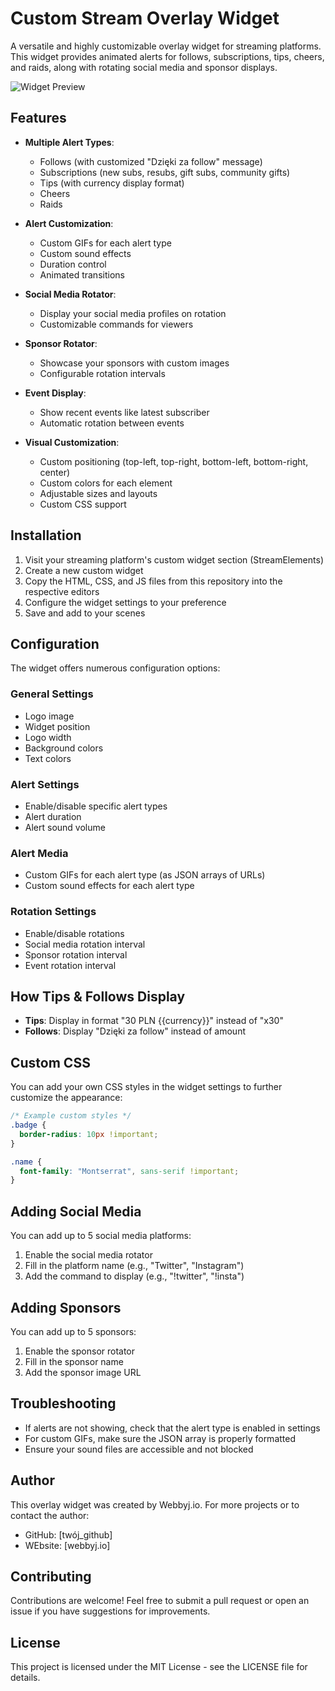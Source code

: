 # Custom Stream Overlay Widget

A versatile and highly customizable overlay widget for streaming platforms. This widget provides animated alerts for follows, subscriptions, tips, cheers, and raids, along with rotating social media and sponsor displays.

![Widget Preview](widget_preview.gif)

## Features

- **Multiple Alert Types**:

  - Follows (with customized "Dzięki za follow" message)
  - Subscriptions (new subs, resubs, gift subs, community gifts)
  - Tips (with currency display format)
  - Cheers
  - Raids

- **Alert Customization**:

  - Custom GIFs for each alert type
  - Custom sound effects
  - Duration control
  - Animated transitions

- **Social Media Rotator**:

  - Display your social media profiles on rotation
  - Customizable commands for viewers

- **Sponsor Rotator**:

  - Showcase your sponsors with custom images
  - Configurable rotation intervals

- **Event Display**:

  - Show recent events like latest subscriber
  - Automatic rotation between events

- **Visual Customization**:
  - Custom positioning (top-left, top-right, bottom-left, bottom-right, center)
  - Custom colors for each element
  - Adjustable sizes and layouts
  - Custom CSS support

## Installation

1. Visit your streaming platform's custom widget section (StreamElements)
2. Create a new custom widget
3. Copy the HTML, CSS, and JS files from this repository into the respective editors
4. Configure the widget settings to your preference
5. Save and add to your scenes

## Configuration

The widget offers numerous configuration options:

### General Settings

- Logo image
- Widget position
- Logo width
- Background colors
- Text colors

### Alert Settings

- Enable/disable specific alert types
- Alert duration
- Alert sound volume

### Alert Media

- Custom GIFs for each alert type (as JSON arrays of URLs)
- Custom sound effects for each alert type

### Rotation Settings

- Enable/disable rotations
- Social media rotation interval
- Sponsor rotation interval
- Event rotation interval

## How Tips & Follows Display

- **Tips**: Display in format "30 PLN {{currency}}" instead of "x30"
- **Follows**: Display "Dzięki za follow" instead of amount

## Custom CSS

You can add your own CSS styles in the widget settings to further customize the appearance:

```css
/* Example custom styles */
.badge {
  border-radius: 10px !important;
}

.name {
  font-family: "Montserrat", sans-serif !important;
}
```

## Adding Social Media

You can add up to 5 social media platforms:

1. Enable the social media rotator
2. Fill in the platform name (e.g., "Twitter", "Instagram")
3. Add the command to display (e.g., "!twitter", "!insta")

## Adding Sponsors

You can add up to 5 sponsors:

1. Enable the sponsor rotator
2. Fill in the sponsor name
3. Add the sponsor image URL

## Troubleshooting

- If alerts are not showing, check that the alert type is enabled in settings
- For custom GIFs, make sure the JSON array is properly formatted
- Ensure your sound files are accessible and not blocked

## Author

This overlay widget was created by Webbyj.io. For more projects or to contact the author:

- GitHub: [twój_github]
- WEbsite: [webbyj.io]

## Contributing

Contributions are welcome! Feel free to submit a pull request or open an issue if you have suggestions for improvements.

## License

This project is licensed under the MIT License - see the LICENSE file for details.
